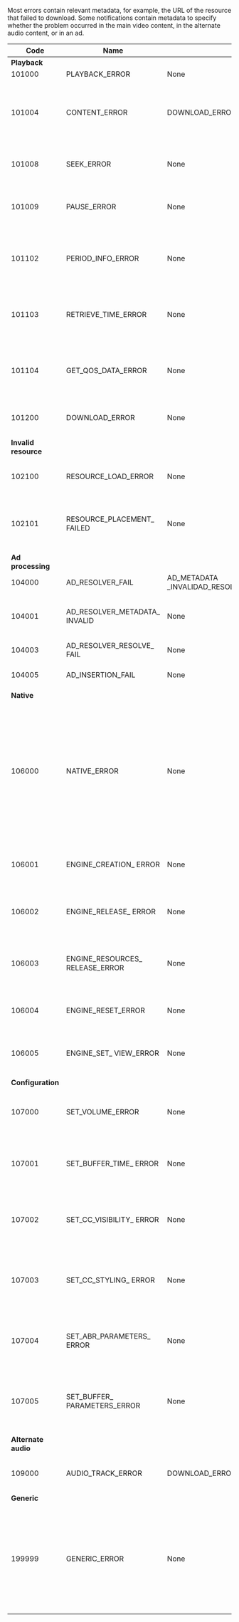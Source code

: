 ---
---

<a id="section_D29404228F5E4B818642CBA6A0D39546"></a>

Most errors contain relevant metadata, for example, the URL of the resource that failed to download. Some notifications contain metadata to specify whether the problem occurred in the main video content, in the alternate audio content, or in an ad.

<table frame="all" colsep="1" rowsep="1" id="table_8B61210A406A45ACBE37FC29729DDE22"> 
 <tgroup cols="5" colsep="1" rowsep="1" class="FormatA"> 
  <colspec colnum="1" colname="1" colwidth="1.00*" /> 
  <colspec colnum="2" colname="2" colwidth="1.43*" /> 
  <colspec colnum="3" colname="3" colwidth="2.04*" /> 
  <colspec colnum="4" colname="4" colwidth="1.55*" /> 
  <colspec colnum="5" colname="5" colwidth="1.72*" /> 
  <thead> 
   <tr rowsep="1"> 
    <th colname="1" class="entry">Code</th> 
    <th colname="2" class="entry">Name</th> 
    <th colname="3" class="entry">InnerNotification</th> 
    <th colname="4" class="entry">Metadata Keys</th> 
    <th colname="5" class="entry">Comments</th> 
   </tr> 
  </thead> 
  <tbody> 
   <tr rowsep="1"> 
    <td namest="1" nameend="5"><b>Playback</b> </td> 
   </tr> 
   <tr rowsep="1"> 
    <td colname="1"><span class="codeph">101000</span> </td> 
    <td colname="2"><span class="codeph">PLAYBACK_ERROR</span> </td> 
    <td colname="3">None</td> 
    <td colname="4"><span class="codeph">DESCRIPTION</span> </td> 
    <td colname="5"> </td> 
   </tr> 
   <tr rowsep="1"> 
    <td colname="1"><span class="codeph">101004</span> </td> 
    <td colname="2"><span class="codeph">CONTENT_ERROR</span> </td> 
    <td colname="3"><span class="codeph">DOWNLOAD_ERROR</span></td> 
    <td colname="4"> </td> 
    <td colname="5">An Error has occurred while downloading a fragment or segment(both video and audio).</td> 
   </tr> 
   <tr rowsep="1"> 
    <td colname="1"><span class="codeph">101008</span> </td> 
    <td colname="2"><span class="codeph">SEEK_ERROR</span> </td> 
    <td colname="3">None</td> 
    <td colname="4"><span class="codeph">NATIVE_ERROR_CODE</span><span class="codeph">DESIRED_SEEK_POSITION</span><span class="codeph">DESIRED_SEEK_PERIOD</span> </td> 
    <td colname="5">An error has occurred while performing a seek operation.</td> 
   </tr> 
   <tr rowsep="1"> 
    <td colname="1"><span class="codeph">101009</span> </td> 
    <td colname="2"><span class="codeph">PAUSE_ERROR</span> </td> 
    <td colname="3">None</td> 
    <td colname="4"><span class="codeph">DESCRIPTION</span> </td> 
    <td colname="5">An error has occurred while performing a pause operation.</td> 
   </tr> 
   <tr rowsep="1"> 
    <td colname="1"><span class="codeph">101102</span> </td> 
    <td colname="2"><span class="codeph">PERIOD_INFO_ERROR</span> </td> 
    <td colname="3">None</td> 
    <td colname="4"><span class="codeph">DESCRIPTION</span> </td> 
    <td colname="5">An error has occurred while retrieving information about a content period.</td> 
   </tr> 
   <tr rowsep="1"> 
    <td colname="1"><span class="codeph">101103</span> </td> 
    <td colname="2"><span class="codeph">RETRIEVE_TIME_ERROR</span> </td> 
    <td colname="3">None</td> 
    <td colname="4"><span class="codeph">DESCRIPTION</span> </td> 
    <td colname="5">An error has occurred while attempting to retrieve the playback position.</td> 
   </tr> 
   <tr rowsep="1"> 
    <td colname="1"><span class="codeph">101104</span> </td> 
    <td colname="2"><span class="codeph">GET_QOS_DATA_ERROR</span> </td> 
    <td colname="3">None</td> 
    <td colname="4"><span class="codeph">DESCRIPTION</span> </td> 
    <td colname="5">An error has occurred while attempting to retrieve the QOS information.</td> 
   </tr> 
   <tr rowsep="1"> 
    <td colname="1"><span class="codeph">101200</span> </td> 
    <td colname="2"><span class="codeph">DOWNLOAD_ERROR</span> </td> 
    <td colname="3">None</td> 
    <td colname="4"><span class="codeph">URL</span> </td> 
    <td colname="5">An error has occurred while attempting to download data.</td> 
   </tr> 
   <tr rowsep="1"> 
    <td namest="1" nameend="5"><b>Invalid resource</b> </td> 
   </tr> 
   <tr rowsep="1"> 
    <td colname="1"><span class="codeph">102100</span> </td> 
    <td colname="2"><span class="codeph">RESOURCE_LOAD_ERROR</span> </td> 
    <td colname="3">None</td> 
    <td colname="4"><span class="codeph">DESCRIPTION</span><span class="codeph">RESOURCE</span> </td> 
    <td colname="5">An error has occurred while loading a resource item.</td> 
   </tr> 
   <tr rowsep="1"> 
    <td colname="1"><span class="codeph">102101</span> </td> 
    <td colname="2"><span class="codeph">RESOURCE_PLACEMENT_ FAILED</span> </td> 
    <td colname="3">None</td> 
    <td colname="4"><span class="codeph">CONTENT_ID</span> </td> 
    <td colname="5">An error has occurred while placing a resource on the playback timeline.</td> 
   </tr> 
   <tr rowsep="1"> 
    <td namest="1" nameend="5"><b>Ad processing</b> </td> 
   </tr> 
   <tr rowsep="1"> 
    <td colname="1"><span class="codeph">104000</span> </td> 
    <td colname="2"><span class="codeph">AD_RESOLVER_FAIL</span> </td> 
    <td colname="3"><span class="codeph">AD_METADATA _INVALID</span><span class="codeph">AD_RESOLVER_INITIALIZATION_FAIL</span><span class="codeph">AD_RESOLVER_RESOLVE_FAIL</span><span class="codeph">AD_RESOLVER_SERVER_UNREACHABLE</span> </td> 
    <td colname="4">None</td> 
    <td colname="5">None</td> 
   </tr> 
   <tr rowsep="1"> 
    <td colname="1"><span class="codeph">104001</span> </td> 
    <td colname="2"><span class="codeph">AD_RESOLVER_METADATA_ INVALID</span> </td> 
    <td colname="3"> <p>None</p> </td> 
    <td colname="4"><span class="codeph">DESCRIPTION</span> </td> 
    <td colname="5">Ad resolving failed due to invalid ad-metadata format.</td> 
   </tr> 
   <tr rowsep="1"> 
    <td colname="1"><span class="codeph">104003</span> </td> 
    <td colname="2"><span class="codeph">AD_RESOLVER_RESOLVE_ FAIL</span> </td> 
    <td colname="3">None</td> 
    <td colname="4"><span class="codeph">NATIVE_ERROR_CODE</span> </td> 
    <td colname="5">Ad plugin failed to resolve ads.</td> 
   </tr> 
   <tr rowsep="1"> 
    <td colname="1"><span class="codeph">104005</span> </td> 
    <td colname="2"><span class="codeph">AD_INSERTION_FAIL</span> </td> 
    <td colname="3">None</td> 
    <td colname="4"><span class="codeph">PROPOSED_AD_BREAK</span></td> 
    <td colname="5">Ad resolving phase has failed.</td> 
   </tr> 
   <tr rowsep="1"> 
    <td namest="1" nameend="5"><b>Native</b> </td> 
   </tr> 
   <tr rowsep="1"> 
    <td colname="1"><span class="codeph">106000</span> </td> 
    <td colname="2"><span class="codeph">NATIVE_ERROR</span> </td> 
    <td colname="3">None</td> 
    <td colname="4"> <span class="codeph">NATIVE_ERROR_CODE</span> <span class="codeph">NATIVE_ERROR_NAME</span> <span class="codeph">DESCRIPTION</span> <span class="codeph">DESCRIPTION</span> <p><b>DRM details:</b> </p> <span class="codeph">DRM_ERROR_STRING</span> <span class="codeph">NATIVE_SUBERROR_CODE</span> </td> 
    <td colname="5"> <p>The low-level AVE library issued an error.</p> <p>See <a href="http://help.adobe.com/en_US/primetime/psdk/android/index.html#PSDKs-concept-Details_for_the_NATIVEERROR_notification" format="html" scope="external">Details for the NATIVE_ERROR notifications</a> for information about the values for these metadata keys. </p> </td> 
   </tr> 
   <tr rowsep="1"> 
    <td colname="1"><span class="codeph">106001</span> </td> 
    <td colname="2"><span class="codeph">ENGINE_CREATION_ ERROR</span> </td> 
    <td colname="3">None</td> 
    <td colname="4"><span class="codeph">DESCRIPTION</span> </td> 
    <td colname="5">An error has occurred while instantiating the AVE low-level library.</td> 
   </tr> 
   <tr rowsep="1"> 
    <td colname="1"><span class="codeph">106002</span> </td> 
    <td colname="2"><span class="codeph">ENGINE_RELEASE_ ERROR</span> </td> 
    <td colname="3">None</td> 
    <td colname="4"><span class="codeph">DESCRIPTION</span> </td> 
    <td colname="5">An error has occurred while releasing the AVE low-level library.</td> 
   </tr> 
   <tr rowsep="1"> 
    <td colname="1"><span class="codeph">106003</span> </td> 
    <td colname="2"><span class="codeph">ENGINE_RESOURCES_ RELEASE_ERROR</span> </td> 
    <td colname="3">None</td> 
    <td colname="4"><span class="codeph">DESCRIPTION</span> </td> 
    <td colname="5">An error has occurred while releasing the GPU resources utilised by the AVE library.</td> 
   </tr> 
   <tr rowsep="1"> 
    <td colname="1"><span class="codeph">106004</span> </td> 
    <td colname="2"><span class="codeph">ENGINE_RESET_ERROR</span> </td> 
    <td colname="3">None</td> 
    <td colname="4"><span class="codeph">DESCRIPTION</span> </td> 
    <td colname="5">An error has occurred while resetting the AVE library.</td> 
   </tr> 
   <tr rowsep="1"> 
    <td colname="1"><span class="codeph">106005</span> </td> 
    <td colname="2"><span class="codeph">ENGINE_SET_ VIEW_ERROR</span> </td> 
    <td colname="3">None</td> 
    <td colname="4"><span class="codeph">DESCRIPTION</span> </td> 
    <td colname="5">An error has occurred while attaching a view to the AVE library.</td> 
   </tr> 
   <tr rowsep="1"> 
    <td namest="1" nameend="5"><b>Configuration</b> </td> 
   </tr> 
   <tr rowsep="1"> 
    <td colname="1"><span class="codeph">107000</span> </td> 
    <td colname="2"><span class="codeph">SET_VOLUME_ERROR</span> </td> 
    <td colname="3">None</td> 
    <td colname="4"><span class="codeph">DESCRIPTION VOLUME</span> </td> 
    <td colname="5">An error has occurred while attempting to set the volume level.</td> 
   </tr> 
   <tr rowsep="1"> 
    <td colname="1"><span class="codeph">107001</span> </td> 
    <td colname="2"><span class="codeph">SET_BUFFER_TIME_ ERROR</span> </td> 
    <td colname="3">None</td> 
    <td colname="4"><span class="codeph">DESCRIPTION</span><span class="codeph">PLAY_BUFFER_TIME</span> </td> 
    <td colname="5">An error has occurred while attempting to change the buffering parameters.</td> 
   </tr> 
   <tr rowsep="1"> 
    <td colname="1"><span class="codeph">107002</span> </td> 
    <td colname="2"><span class="codeph">SET_CC_VISIBILITY_ ERROR</span> </td> 
    <td colname="3">None</td> 
    <td colname="4"><span class="codeph">DESCRIPTION</span> </td> 
    <td colname="5">An error has occurred while attempting to change the visibility of the CC tracks.</td> 
   </tr> 
   <tr rowsep="1"> 
    <td colname="1"><span class="codeph">107003</span> </td> 
    <td colname="2"><span class="codeph">SET_CC_STYLING_ ERROR</span> </td> 
    <td colname="3">None</td> 
    <td colname="4"><span class="codeph">DESCRIPTION</span> </td> 
    <td colname="5">An error has occurred while attempting to change the styling options for the CC tracks.</td> 
   </tr> 
   <tr rowsep="1"> 
    <td colname="1"><span class="codeph">107004</span> </td> 
    <td colname="2"><span class="codeph">SET_ABR_PARAMETERS_ ERROR</span> </td> 
    <td colname="3">None</td> 
    <td colname="4"><span class="codeph">DESCRIPTION</span> </td> 
    <td colname="5">An error has occurred while attempting to change the ABR control parameters.</td> 
   </tr> 
   <tr rowsep="1"> 
    <td colname="1"><span class="codeph">107005</span> </td> 
    <td colname="2"><span class="codeph">SET_BUFFER_ PARAMETERS_ERROR</span> </td> 
    <td colname="3">None</td> 
    <td colname="4"><span class="codeph">DESCRIPTION</span><span class="codeph">INITIAL_BUFFER_TIME</span><span class="codeph">PLAY_BUFFER_TIME</span> </td> 
    <td colname="5">An error has occurred while attempting to change the buffering control parameters.</td> 
   </tr> 
   <tr rowsep="1"> 
    <td namest="1" nameend="5"><b>Alternate audio</b> </td> 
   </tr> 
   <tr rowsep="1"> 
    <td colname="1"><span class="codeph">109000</span> </td> 
    <td colname="2"><span class="codeph">AUDIO_TRACK_ERROR</span> </td> 
    <td colname="3"><span class="codeph">DOWNLOAD_ERROR</span> </td> 
    <td colname="4"><span class="codeph">AUDIO_TRACK_NAME</span><span class="codeph">AUDIO_TRACK_LANGUAGE</span> </td> 
    <td colname="5">An error related to an audio track occurred.</td> 
   </tr> 
   <tr rowsep="1"> 
    <td namest="1" nameend="5"><b>Generic</b> </td> 
   </tr> 
   <tr rowsep="0"> 
    <td colname="1"><span class="codeph">199999</span> </td> 
    <td colname="2"><span class="codeph">GENERIC_ERROR</span> </td> 
    <td colname="3">None</td> 
    <td colname="4">None</td> 
    <td colname="5">Marks a generic error event. Not actually issued by 
     <ph conkeyref="phrases/primetime-sdk-name" />. This is only a marker for the end of the range of numerical codes corresponding to 
     <ph conkeyref="phrases/primetime-sdk-name" /> error events. </td> 
   </tr> 
  </tbody> 
 </tgroup> 
</table>

